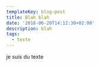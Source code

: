```yaml
---
templateKey: blog-post
title: Blah blah
date: '2018-06-20T14:12:30+02:00'
description: blah
tags:
  - texte
---
```

je suis du texte
